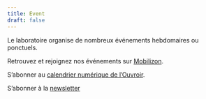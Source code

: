 ```yaml
---
title: Event
draft: false
---
```


Le laboratoire organise de nombreux événements hebdomaires ou ponctuels. 

Retrouvez et rejoignez nos événements sur [Mobilizon](https://mobilizon.fr/@ouvroir_lab/).

S’abonner au [calendrier numérique de l’Ouvroir](https://outlook.office365.com/owa/calendar/00612925e3e44352a2fecda3cc840ee0@umontreal.ca/c2e6e5f6a7264c3b99fb9f6ef3f69b617923860242817213963/calendar.ics).

S’abonner à la [newsletter]()